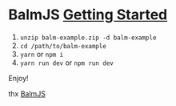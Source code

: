 # BalmJS [Getting Started](https://balmjs.com/docs/guide/getting-started.html)

1. `unzip balm-example.zip -d balm-example`
2. `cd /path/to/balm-example`
3. `yarn` or `npm i`
4. `yarn run dev` or `npm run dev`

Enjoy!

thx [BalmJS](https://balmjs.com/)
